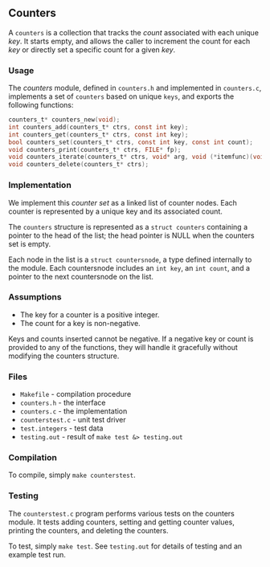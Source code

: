 ## Counters

A `counters` is a collection that tracks the _count_ associated with each unique _key_. It starts empty, and allows the caller to increment the count for each _key_ or directly set a specific count for a given _key_.

### Usage

The *counters* module, defined in `counters.h` and implemented in `counters.c`, implements a set of `counters` based on unique `keys`, and exports the following functions:

```c
counters_t* counters_new(void);
int counters_add(counters_t* ctrs, const int key);
int counters_get(counters_t* ctrs, const int key);
bool counters_set(counters_t* ctrs, const int key, const int count);
void counters_print(counters_t* ctrs, FILE* fp);
void counters_iterate(counters_t* ctrs, void* arg, void (*itemfunc)(void* arg, const int key, const int count));
void counters_delete(counters_t* ctrs);
```

### Implementation

We implement this *counter set* as a linked list of counter nodes. Each counter is represented by a unique key and its associated count.

The `counters` structure is represented as a `struct counters` containing a pointer to the head of the list; the head pointer is NULL when the counters set is empty.

Each node in the list is a `struct countersnode`, a type defined internally to the module. Each countersnode includes an `int key`, an `int count`, and a pointer to the next countersnode on the list.

### Assumptions

- The key for a counter is a positive integer.
- The count for a key is non-negative.

Keys and counts inserted cannot be negative. If a negative key or count is provided to any of the functions, they will handle it gracefully without modifying the counters structure.

### Files

* `Makefile` - compilation procedure
* `counters.h` - the interface
* `counters.c` - the implementation
* `counterstest.c` - unit test driver
* `test.integers` - test data
* `testing.out` - result of `make test &> testing.out`

### Compilation

To compile, simply `make counterstest`.

### Testing

The `counterstest.c` program performs various tests on the counters module. It tests adding counters, setting and getting counter values, printing the counters, and deleting the counters.

To test, simply `make test`.
See `testing.out` for details of testing and an example test run.